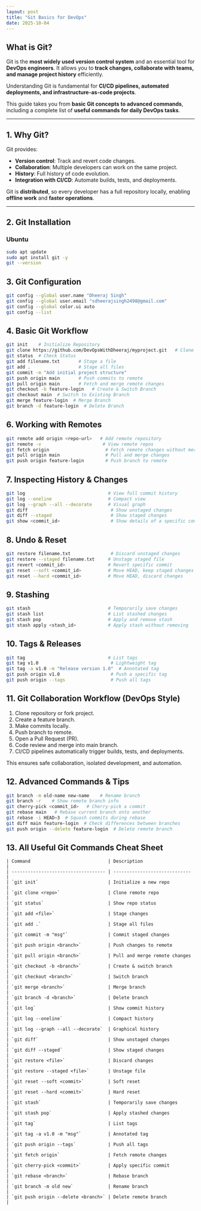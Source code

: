 ```yaml
---
layout: post
title: "Git Basics for DevOps"
date: 2025-10-04
---
```


## What is Git?

Git is the **most widely used version control system** and an essential tool for **DevOps engineers**. It allows you to **track changes, collaborate with teams, and manage project history** efficiently. 

Understanding Git is fundamental for **CI/CD pipelines, automated deployments, and infrastructure-as-code projects**.

This guide takes you from **basic Git concepts to advanced commands**, including a complete list of **useful commands for daily DevOps tasks**.

---

## 1. Why Git?

Git provides:

- **Version control**: Track and revert code changes.
- **Collaboration**: Multiple developers can work on the same project.
- **History**: Full history of code evolution.
- **Integration with CI/CD**: Automate builds, tests, and deployments.

Git is **distributed**, so every developer has a full repository locally, enabling **offline work** and **faster operations**.

---

## 2. Git Installation

### Ubuntu
```bash
sudo apt update
sudo apt install git -y
git --version
```
## 3. Git Configuration
```bash
git config --global user.name "Dheeraj Singh"
git config --global user.email "sdheerajsingh2498@gmail.com"
git config --global color.ui auto
git config --list
```

## 4. Basic Git Workflow
```bash
git init    # Initialize Repository
git clone https://github.com/DevOpsWithDheeraj/myproject.git   # Clone Repository
git status  # Check Status
git add filename.txt       # Stage a file
git add .                  # Stage all files
git commit -m "Add initial project structure"
git push origin main       # Push commits to remote
git pull origin main       # Fetch and merge remote changes
git checkout -b feature-login   # Create & Switch Branch
git checkout main  # Switch to Existing Branch
git merge feature-login  # Merge Branch
git branch -d feature-login  # Delete Branch
```
## 6. Working with Remotes
```bash
git remote add origin <repo-url>   # Add remote repository
git remote -v                       # View remote repos
git fetch origin                     # Fetch remote changes without merging
git pull origin main                 # Pull and merge changes
git push origin feature-login        # Push branch to remote
```
## 7. Inspecting History & Changes
```bash
git log                               # View full commit history
git log --oneline                     # Compact view
git log --graph --all --decorate      # Visual graph
git diff                               # Show unstaged changes
git diff --staged                      # Show staged changes
git show <commit_id>                   # Show details of a specific commit
```
## 8. Undo & Reset
```bash
git restore filename.txt               # Discard unstaged changes
git restore --staged filename.txt     # Unstage staged file
git revert <commit_id>                # Revert specific commit
git reset --soft <commit_id>          # Move HEAD, keep staged changes
git reset --hard <commit_id>          # Move HEAD, discard changes
```
## 9. Stashing
```bash
git stash                             # Temporarily save changes
git stash list                        # List stashed changes
git stash pop                         # Apply and remove stash
git stash apply <stash_id>            # Apply stash without removing
```
## 10. Tags & Releases
```bash
git tag                               # List tags
git tag v1.0                           # Lightweight tag
git tag -a v1.0 -m "Release version 1.0"  # Annotated tag
git push origin v1.0                   # Push a specific tag
git push origin --tags                 # Push all tags
```
## 11. Git Collaboration Workflow (DevOps Style)
1. Clone repository or fork project.
2. Create a feature branch.
3. Make commits locally.
4. Push branch to remote.
5. Open a Pull Request (PR).
6. Code review and merge into main branch.
7. CI/CD pipelines automatically trigger builds, tests, and deployments.

This ensures safe collaboration, isolated development, and automation.

## 12. Advanced Commands & Tips
```bash
git branch -m old-name new-name    # Rename branch
git branch -r    # Show remote branch info
git cherry-pick <commit_id>   # Cherry-pick a commit
git rebase main   # Rebase current branch onto another
git rebase -i HEAD~3  # Squash commits during rebase
git diff main feature-login  # Check differences between branches
git push origin --delete feature-login  # Delete remote branch
```

## 13. All Useful Git Commands Cheat Sheet
```
| Command                             | Description                   |
| ----------------------------------- | ----------------------------- |
| `git init`                          | Initialize a new repo         |
| `git clone <repo>`                  | Clone remote repo             |
| `git status`                        | Show repo status              |
| `git add <file>`                    | Stage changes                 |
| `git add .`                         | Stage all files               |
| `git commit -m "msg"`               | Commit staged changes         |
| `git push origin <branch>`          | Push changes to remote        |
| `git pull origin <branch>`          | Pull and merge remote changes |
| `git checkout -b <branch>`          | Create & switch branch        |
| `git checkout <branch>`             | Switch branch                 |
| `git merge <branch>`                | Merge branch                  |
| `git branch -d <branch>`            | Delete branch                 |
| `git log`                           | Show commit history           |
| `git log --oneline`                 | Compact history               |
| `git log --graph --all --decorate`  | Graphical history             |
| `git diff`                          | Show unstaged changes         |
| `git diff --staged`                 | Show staged changes           |
| `git restore <file>`                | Discard changes               |
| `git restore --staged <file>`       | Unstage file                  |
| `git reset --soft <commit>`         | Soft reset                    |
| `git reset --hard <commit>`         | Hard reset                    |
| `git stash`                         | Temporarily save changes      |
| `git stash pop`                     | Apply stashed changes         |
| `git tag`                           | List tags                     |
| `git tag -a v1.0 -m "msg"`          | Annotated tag                 |
| `git push origin --tags`            | Push all tags                 |
| `git fetch origin`                  | Fetch remote changes          |
| `git cherry-pick <commit>`          | Apply specific commit         |
| `git rebase <branch>`               | Rebase branch                 |
| `git branch -m old new`             | Rename branch                 |
| `git push origin --delete <branch>` | Delete remote branch          |
```








